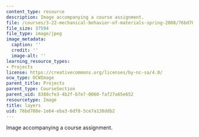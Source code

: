```yaml
---
content_type: resource
description: Image accompanying a course assignment.
file: /courses/3-22-mechanical-behavior-of-materials-spring-2008/76bd708e1e64eba36df85ce7a138ddb2_layers.jpg
file_size: 37594
file_type: image/jpeg
image_metadata:
  caption: ''
  credit: ''
  image-alt: ''
learning_resource_types:
- Projects
license: https://creativecommons.org/licenses/by-nc-sa/4.0/
ocw_type: OCWImage
parent_title: Projects
parent_type: CourseSection
parent_uid: 8388cfe3-4b2f-b7e7-0060-faf27a65e652
resourcetype: Image
title: layers
uid: 76bd708e-1e64-eba3-6df8-5ce7a138ddb2
---
```

Image accompanying a course assignment.